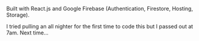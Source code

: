 Built with React.js and Google Firebase (Authentication, Firestore, Hosting, Storage).

I tried pulling an all nighter for the first time to code this but I passed out at 7am. Next time...
